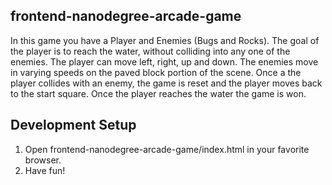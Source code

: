 ## frontend-nanodegree-arcade-game

In this game you have a Player and Enemies (Bugs and Rocks). The goal of the player is to reach the water, without colliding into any one of the enemies. The player can move left, right, up and down. The enemies move in varying speeds on the paved block portion of the scene. Once a the player collides with an enemy, the game is reset and the player moves back to the start square. Once the player reaches the water the game is won.

## Development Setup

1. Open frontend-nanodegree-arcade-game/index.html in your favorite browser.
2. Have fun!